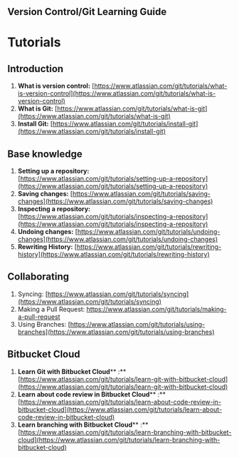 #
## Version Control/Git Learning Guide

# Tutorials

## Introduction
  1. **What is version control:** [https://www.atlassian.com/git/tutorials/what-is-version-control](https://www.atlassian.com/git/tutorials/what-is-version-control)
  2. **What is Git:** [https://www.atlassian.com/git/tutorials/what-is-git](https://www.atlassian.com/git/tutorials/what-is-git)
  3. **Install Git:** [https://www.atlassian.com/git/tutorials/install-git](https://www.atlassian.com/git/tutorials/install-git)
## Base knowledge
  1. **Setting up a repository:** [https://www.atlassian.com/git/tutorials/setting-up-a-repository](https://www.atlassian.com/git/tutorials/setting-up-a-repository)
  2. **Saving changes:** [https://www.atlassian.com/git/tutorials/saving-changes](https://www.atlassian.com/git/tutorials/saving-changes)
  3. **Inspecting a repository:** [https://www.atlassian.com/git/tutorials/inspecting-a-repository](https://www.atlassian.com/git/tutorials/inspecting-a-repository)
  4. **Undoing changes:** [https://www.atlassian.com/git/tutorials/undoing-changes](https://www.atlassian.com/git/tutorials/undoing-changes)
  5. **Rewriting History:** [https://www.atlassian.com/git/tutorials/rewriting-history](https://www.atlassian.com/git/tutorials/rewriting-history)
## Collaborating
  1. Syncing: [https://www.atlassian.com/git/tutorials/syncing](https://www.atlassian.com/git/tutorials/syncing)
  2. Making a Pull Request: https://www.atlassian.com/git/tutorials/making-a-pull-request
  3. Using Branches: [https://www.atlassian.com/git/tutorials/using-branches](https://www.atlassian.com/git/tutorials/using-branches)
## Bitbucket Cloud
  1. **Learn Git with Bitbucket Cloud**** :** [https://www.atlassian.com/git/tutorials/learn-git-with-bitbucket-cloud](https://www.atlassian.com/git/tutorials/learn-git-with-bitbucket-cloud)
  2. **Learn about code review in Bitbucket Cloud**** :** [https://www.atlassian.com/git/tutorials/learn-about-code-review-in-bitbucket-cloud](https://www.atlassian.com/git/tutorials/learn-about-code-review-in-bitbucket-cloud)
  3. **Learn branching with Bitbucket Cloud**** :** [https://www.atlassian.com/git/tutorials/learn-branching-with-bitbucket-cloud](https://www.atlassian.com/git/tutorials/learn-branching-with-bitbucket-cloud)
